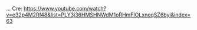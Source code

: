 ...
Cre: https://www.youtube.com/watch?v=e32p4M2Rf48&list=PLY3j36HMSHNWdM1oRHmFIOLxneqSZ6byi&index=63
